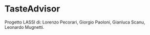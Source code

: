 # TasteAdvisor

Progetto LASSI di: Lorenzo Pecorari, Giorgio Paoloni, Gianluca Scanu, Leonardo Mugnetti.
